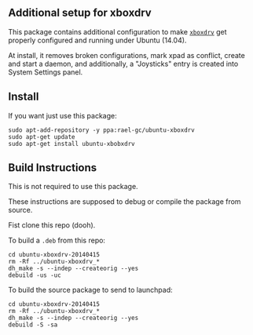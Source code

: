 Additional setup for xboxdrv
----------------------------

This package contains additional configuration to make [`xboxdrv`](http://pingus.seul.org/~grumbel/xboxdrv/) get properly configured and running under Ubuntu (14.04).

At install, it removes broken configurations, mark xpad as conflict, create and start a daemon, and additionally, a "Joysticks" entry is created into System Settings panel.

## Install

If you want just use this package:

```term
sudo apt-add-repository -y ppa:rael-gc/ubuntu-xboxdrv
sudo apt-get update
sudo apt-get install ubuntu-xbobxdrv
```

## Build Instructions

This is not required to use this package.

These instructions are supposed to debug or compile the package from source.

Fist clone this repo (dooh).

To build a `.deb` from this repo:

```term
cd ubuntu-xboxdrv-20140415
rm -Rf ../ubuntu-xboxdrv_*
dh_make -s --indep --createorig --yes
debuild -us -uc
```

To build the source package to send to launchpad:

```term
cd ubuntu-xboxdrv-20140415
rm -Rf ../ubuntu-xboxdrv_*
dh_make -s --indep --createorig --yes
debuild -S -sa
```
